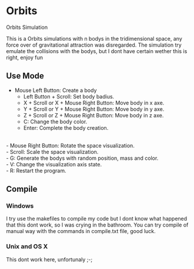 # Orbits

Orbits Simulation

This is a Orbits simulations with n bodys in the tridimensional space, any force over of gravitational attraction was disregarded. The simulation try emulate the collisions with the bodys, but I dont have certain wether this is right, enjoy fun

## Use Mode

- Mouse Left Button: Create a body <br/>
  - Left Button + Scroll: Set body badius. <br/>
  - X + Scroll or X + Mouse Right Button: Move body in x axe. <br/>
  - Y + Scroll or Y + Mouse Right Button: Move body in y axe. <br/>
  - Z + Scroll or Z + Mouse Right Button: Move body in z axe. <br/>
  - C: Change the body color. <br/>
  - Enter: Complete the body creation. <br/>
<br/>
- Mouse Right Button: Rotate the space visualization. <br/>
- Scroll: Scale the space visualization. <br/>
- G: Generate the bodys with random position, mass and color. <br/>
- V: Change the visualization axis state. <br/>
- R: Restart the program. <br/>

## Compile

### Windows

I try use the makefiles to compile my code but I dont know what happened that this dont work, so I was crying in the bathroom. You can try compile of manual way with the commands in compile.txt file, good luck.

### Unix and OS X

This dont work here, unfortunaly ;-;
